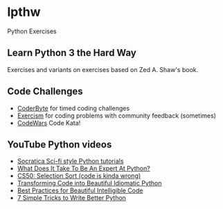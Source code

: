 # lpthw
Python Exercises

## Learn Python 3 the Hard Way
Exercises and variants on exercises based on Zed A. Shaw's book.

## Code Challenges
* [CoderByte](https://coderbyte.com/) for timed coding challenges
* [Exercism](exercism.io) for coding problems with community feedback (sometimes)
* [CodeWars](https://www.codewars.com/) Code Kata!

## YouTube Python videos
* [Socratica Sci-fi style Python tutorials](https://www.youtube.com/watch?v=bY6m6_IIN94&index=1&list=PLi01XoE8jYohWFPpC17Z-wWhPOSuh8Er-)
* [What Does It Take To Be An Expert At Python?](https://www.youtube.com/watch?v=7lmCu8wz8ro)
* [CS50: Selection Sort (code is kinda wrong)](https://www.youtube.com/watch?v=f8hXR_Hvybo)
* [Transforming Code into Beautiful Idiomatic Python](https://www.youtube.com/watch?v=OSGv2VnC0go)
* [Best Practices for Beautiful Intelligible Code](https://www.youtube.com/watch?v=wf-BqAjZb8M)
* [7 Simple Tricks to Write Better Python](https://www.youtube.com/watch?v=VBokjWj_cEA)
